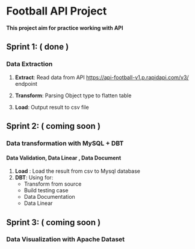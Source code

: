 # Football API Project

**This project aim for practice working with API**



## Sprint 1: ( done )
### Data Extraction

1. **Extract**: Read data from API https://api-football-v1.p.rapidapi.com/v3/ endpoint

2. **Transform**: Parsing Object type to flatten table

3. **Load**: Output result to csv file

## Sprint 2: ( coming soon )
### Data transformation with MySQL + DBT
#### Data Validation, Data Linear , Data Document

1. **Load** : Load the result from csv to Mysql database
2. **DBT**: Using for:
    * Transform from source
    * Build testing case 
    * Data Documentation
    * Data Linear

## Sprint 3: ( coming soon )
### Data Visualization with Apache Dataset



